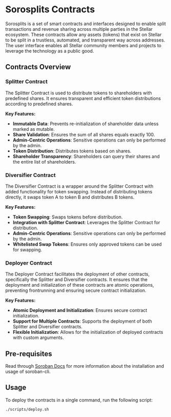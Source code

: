 # Sorosplits Contracts

Sorosplits is a set of smart contracts and interfaces designed to enable split transactions and revenue sharing across multiple parties in the Stellar ecosystem. These contracts allow any assets (tokens) that exist on Stellar to be split in a trustless, automated, and transparent way across addresses. The user interface enables all Stellar community members and projects to leverage the technology as a public good.

## Contracts Overview

### Splitter Contract

The Splitter Contract is used to distribute tokens to shareholders with predefined shares. It ensures transparent and efficient token distributions according to predefined shares.

**Key Features:**

- **Immutable Data**: Prevents re-initialization of shareholder data unless marked as mutable.
- **Share Validation**: Ensures the sum of all shares equals exactly 100.
- **Admin-Centric Operations**: Sensitive operations can only be performed by the admin.
- **Token Distribution**: Distributes tokens based on shares.
- **Shareholder Transparency**: Shareholders can query their shares and the entire list of shareholders.

### Diversifier Contract

The Diversifier Contract is a wrapper around the Splitter Contract with added functionality for token swapping. Instead of distributing tokens directly, it swaps token A to token B and distributes B tokens.

**Key Features:**

- **Token Swapping**: Swaps tokens before distribution.
- **Integration with Splitter Contract**: Leverages the Splitter Contract for distribution.
- **Admin-Centric Operations**: Sensitive operations can only be performed by the admin.
- **Whitelisted Swap Tokens**: Ensures only approved tokens can be used for swapping.

### Deployer Contract

The Deployer Contract facilitates the deployment of other contracts, specifically the Splitter and Diversifier contracts. It ensures that the deployment and initialization of these contracts are atomic operations, preventing frontrunning and ensuring secure contract initialization.

**Key Features:**

- **Atomic Deployment and Initialization**: Ensures secure contract initialization.
- **Support for Multiple Contracts**: Supports the deployment of both Splitter and Diversifier contracts.
- **Flexible Initialization**: Allows for the initialization of deployed contracts with custom arguments.

## Pre-requisites

Read through [Soroban Docs](https://developers.stellar.org/docs/smart-contracts) for more information about the installation and usage of soroban-cli.

## Usage

To deploy the contracts in a single command, run the following script:

```bash
./scripts/deploy.sh
```
